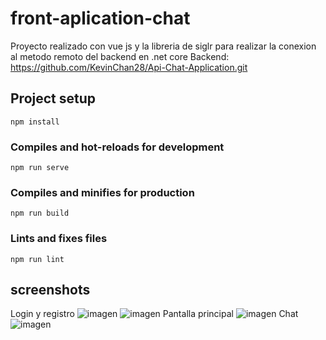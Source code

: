 # front-aplication-chat
Proyecto realizado con vue js y la libreria de siglr para realizar la conexion al metodo remoto del backend en .net core
Backend: https://github.com/KevinChan28/Api-Chat-Application.git




## Project setup
```
npm install
```

### Compiles and hot-reloads for development
```
npm run serve
```

### Compiles and minifies for production
```
npm run build
```

### Lints and fixes files
```
npm run lint
```

## screenshots
Login y registro
![imagen](https://github.com/ricardoMogas/front-aplication-chat/assets/79292891/451de5be-4504-49d1-897e-4055e8ff0094)
![imagen](https://github.com/ricardoMogas/front-aplication-chat/assets/79292891/3f8c47f0-6fbd-4390-8341-827ef2be4aac)
Pantalla principal
![imagen](https://github.com/ricardoMogas/front-aplication-chat/assets/79292891/e94a6e6e-313b-4b8c-a825-064e8e8a692e)
Chat
![imagen](https://github.com/ricardoMogas/front-aplication-chat/assets/79292891/8c873791-261d-4f9c-b787-811dedcc7488)
